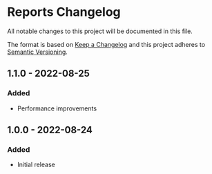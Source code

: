 # Reports Changelog

All notable changes to this project will be documented in this file.

The format is based on [Keep a Changelog](http://keepachangelog.com/) and this project adheres to [Semantic Versioning](http://semver.org/).

## 1.1.0 - 2022-08-25
### Added
- Performance improvements

## 1.0.0 - 2022-08-24
### Added
- Initial release
